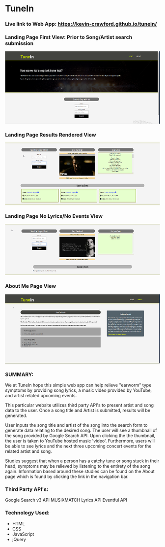 
# TuneIn

### Live link to Web App: https://kevin-crawford.github.io/tunein/




### Landing Page First View: Prior to Song/Artist search submission
![ScreenShot](/images/landingpage.png)


### Landing Page Results Rendered View
![Screenshot](/images/resultsection.png)


### Landing Page No Lyrics/No Events View
![Screenshot](/images/incorrectresults.png)


### About Me Page View
![Screenshot](/images/aboutpage.png)

### SUMMARY:
We at TuneIn hope this simple web app can help relieve "earworm" type symptoms by providing song lyrics, a music video provided by YouTube, and artist related upcoming events.

This particular website utilizes third party API's to present artist and song data to the user. Once a song title and Artist is submitted, results will be generated.

User inputs the song title and artist of the song into the search form to generate data relating to the desired song. The user will see a thumbnail of the song provided by Google Search API. Upon clicking the the thumbnail, the user is taken to YouTube hosted music 'video'. Furthermore, users will be able to see lyrics and the next three upcoming concert events for the related artist and song. 

Studies suggest that when a person has a catchy tune or song stuck in their head, symptoms may be relieved by listening to the entirety of the song again. Information based around these studies can be found on the About page which is found by clicking the link in the navigation bar.



### Third Party API's:

Google Search v3 API
MUSIXMATCH Lyrics API
Eventful API


### Technology Used:

* HTML
* CSS
* JavaScript
* jQuery


